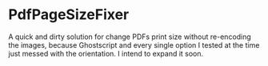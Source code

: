 # PdfPageSizeFixer


A quick and dirty solution for change PDFs print size without re-encoding the images, because Ghostscript and every single option I tested at the time just messed with the orientation. I intend to expand it soon.
